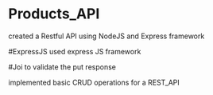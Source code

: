 # Products_API
created a Restful API using NodeJS and Express framework

#ExpressJS
 used express JS framework
 
 
#Joi
 to validate the put response
 
 
 implemented basic CRUD operations for a REST_API
 
